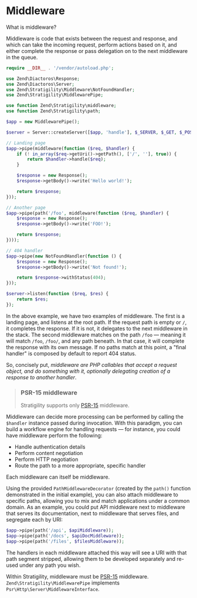 # Middleware

What is middleware?

Middleware is code that exists between the request and response, and which can
take the incoming request, perform actions based on it, and either complete the
response or pass delegation on to the next middleware in the queue.

```php
require __DIR__ . '/vendor/autoload.php';

use Zend\Diactoros\Response;
use Zend\Diactoros\Server;
use Zend\Stratigility\Middleware\NotFoundHandler;
use Zend\Stratigility\MiddlewarePipe;

use function Zend\Stratigility\middleware;
use function Zend\Stratigility\path;

$app = new MiddlewarePipe();

$server = Server::createServer([$app, 'handle'], $_SERVER, $_GET, $_POST, $_COOKIE, $_FILES);

// Landing page
$app->pipe(middleware(function ($req, $handler) {
    if (! in_array($req->getUri()->getPath(), ['/', ''], true)) {
        return $handler->handle($req);
    }

    $response = new Response();
    $response->getBody()->write('Hello world!');

    return $response;
}));

// Another page
$app->pipe(path('/foo', middleware(function ($req, $handler) {
    $response = new Response();
    $response->getBody()->write('FOO!');

    return $response;
})));

// 404 handler
$app->pipe(new NotFoundHandler(function () {
    $response = new Response();
    $response->getBody()->write('Not found!');

    return $response->withStatus(404);
}));

$server->listen(function ($req, $res) {
    return $res;
});
```

In the above example, we have two examples of middleware. The first is a
landing page, and listens at the root path. If the request path is empty or
`/`, it completes the response. If it is not, it delegates to the next
middleware in the stack. The second middleware matches on the path `/foo`
&mdash; meaning it will match `/foo`, `/foo/`, and any path beneath. In that
case, it will complete the response with its own message. If no paths match at
this point, a "final handler" is composed by default to report 404 status.

So, concisely put, _middleware are PHP callables that accept a request object,
and do something with it, optionally delegating creation of a response to
another handler_.

> ### PSR-15 middleware
>
> Stratigility supports only [PSR-15](https://github.com/php-fig/fig-standards/blob/master/accepted/PSR-15-request-handlers.md)
> middleware.

Middleware can decide more processing can be performed by calling the `$handler`
instance passed during invocation. With this paradigm, you can build a workflow
engine for handling requests &mdash; for instance, you could have middleware
perform the following:

- Handle authentication details
- Perform content negotiation
- Perform HTTP negotiation
- Route the path to a more appropriate, specific handler

Each middleware can itself be middleware.

Using the provided `PathMiddlewareDecorator` (created by the `path()` function
demonstrated in the initial example), you can also attach middleware to specific
paths, allowing you to mix and match applications under a common domain. As an
example, you could put API middleware next to middleware that serves its
documentation, next to middleware that serves files, and segregate each by URI:

```php
$app->pipe(path('/api', $apiMiddleware));
$app->pipe(path('/docs', $apiDocMiddleware));
$app->pipe(path('/files', $filesMiddleware));
```

The handlers in each middleware attached this way will see a URI with that path
segment stripped, allowing them to be developed separately and re-used under
any path you wish.

Within Stratigility, middleware must be
[PSR-15](https://github.com/php-fig/fig-standards/blob/master/accepted/PSR-15-request-handlers.md) middleware.
`Zend\Stratigility\MiddlewarePipe` implements
`Psr\Http\Server\MiddlewareInterface`.
